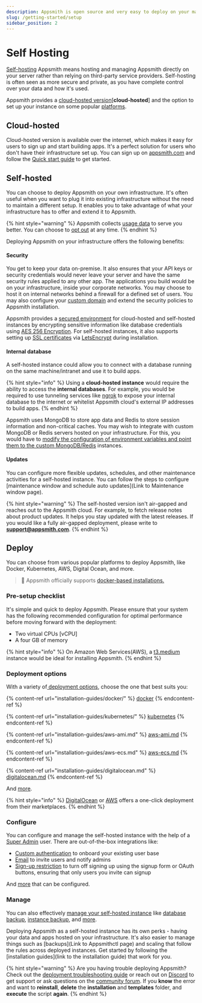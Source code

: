 ```yaml
---
description: Appsmith is open source and very easy to deploy on your machine.
slug: /getting-started/setup
sidebar_position: 2
---
```


# Self Hosting

[Self-hosting](https://en.wikipedia.org/wiki/Self-hosting\_\(web\_services\)) Appsmith means hosting and managing Appsmith directly on your server rather than relying on third-party service providers. Self-hosting is often seen as more secure and private, as you have complete control over your data and how it's used.

Appsmith provides a [cloud-hosted version](https://app.appsmith.com)\[**cloud-hosted**] and the option to set up your instance on some popular [platforms](./#deploy).

## Cloud-hosted

Cloud-hosted version is available over the internet, which makes it easy for users to sign up and start building apps. It's a perfect solution for users who don't have their infrastructure set up. You can sign up on [appsmith.com](https://appsmith.com) and follow the [Quick start guide](../start-building.md) to get started.

## Self-hosted

You can choose to deploy Appsmith on your own infrastructure. It's often useful when you want to plug it into existing infrastructure without the need to maintain a different setup. It enables you to take advantage of what your infrastructure has to offer and extend it to Appsmith.&#x20;

{% hint style="warning" %}
Appsmith collects [usage data](../../product/telemetry.md) to serve you better. You can choose to [opt out](../../product/telemetry.md#disable-telemetry) at any time.
{% endhint %}

Deploying Appsmith on your infrastructure offers the following benefits:

#### Security

You get to keep your data on-premise. It also ensures that your API keys or security credentials would never leave your server and have the same security rules applied to any other app. The applications you build would be on your infrastructure, inside your corporate networks. You may choose to host it on internal networks behind a firewall for a defined set of users. You may also configure your [custom domain](instance-configuration/custom-domain/) and extend the security policies to Appsmith installation.

Appsmith provides a [secured environment](../../product/security.md) for cloud-hosted and self-hosted instances by encrypting sensitive information like database credentials using [AES 256 Encryption](https://en.wikipedia.org/wiki/Advanced\_Encryption\_Standard). For self-hosted instances, it also supports setting up [SSL certificates](instance-configuration/custom-domain/#setting-up-ssl) via [LetsEncrypt](https://letsencrypt.org/) during installation.

#### Internal database

A self-hosted instance could allow you to connect with a database running on the same machine/intranet and use it to build apps.

{% hint style="info" %}
Using a **cloud-hosted instance** would require the ability to access the **internal databases**. For example, you would be required to use tunneling services like [ngrok](../../advanced-concepts/more/how-to-work-with-local-apis-on-appsmith.md#using-ngrok) to expose your internal database to the internet or whitelist Appsmith cloud's external IP addresses to build apps.
{% endhint %}

Appsmith uses MongoDB to store app data and Redis to store session information and non-critical caches. You may wish to integrate with custom MongoDB or Redis servers hosted on your infrastructure. For this, you would have to [modify the configuration of environment variables and point them to the custom MongoDB/Redis](instance-configuration/custom-mongodb-redis.md) instances.

#### Updates

You can configure more flexible updates, schedules, and other maintenance activities for a self-hosted instance. You can follow the steps to configure \[maintenance window and schedule auto updates]\(Link to Maintenance window page).

{% hint style="warning" %}
The self-hosted version isn't air-gapped and reaches out to the Appsmith cloud. For example, to fetch release notes about product updates. It helps you stay updated with the latest releases. If you would like a fully air-gapped deployment, please write to [**support@appsmith.com**](mailto:support@appsmith.com).
{% endhint %}

## Deploy

You can choose from various popular platforms to deploy Appsmith, like Docker, Kubernetes, AWS, Digital Ocean, and more.

> 🔔 Appsmith officially supports [docker-based installations.](installation-guides/docker/)

### Pre-setup checklist

It's simple and quick to deploy Appsmith. Please ensure that your system has the following recommended configuration for optimal performance before moving forward with the deployment:

* Two virtual CPUs \[vCPU]
* A four GB of memory&#x20;

{% hint style="info" %}
On Amazon Web Services(AWS), a [t3.medium](https://aws.amazon.com/ec2/instance-types/t3/) instance would be ideal for installing Appsmith.
{% endhint %}

### Deployment options

With a variety of[ deployment options](installation-guides/), choose the one that best suits you:



{% content-ref url="installation-guides/docker/" %}
[docker](installation-guides/docker/)
{% endcontent-ref %}

{% content-ref url="installation-guides/kubernetes/" %}
[kubernetes](installation-guides/kubernetes/)
{% endcontent-ref %}

{% content-ref url="installation-guides/aws-ami.md" %}
[aws-ami.md](installation-guides/aws-ami.md)
{% endcontent-ref %}

{% content-ref url="installation-guides/aws-ecs.md" %}
[aws-ecs.md](installation-guides/aws-ecs.md)
{% endcontent-ref %}

{% content-ref url="installation-guides/digitalocean.md" %}
[digitalocean.md](installation-guides/digitalocean.md)
{% endcontent-ref %}

And [more](installation-guides/).

{% hint style="info" %}
[DigitalOcean](https://marketplace.digitalocean.com/apps/appsmith) or [AWS](https://aws.amazon.com/marketplace/seller-profile?id=f12088a7-c7be-46e5-8c5d-9cd7a16c8c1e) offers a one-click deployment from their marketplaces.
{% endhint %}

### Configure

You can configure and manage the self-hosted instance with the help of a [Super Admin](instance-configuration/admin-settings.md) user. There are out-of-the-box integrations like:

* &#x20;[Custom authentication](instance-configuration/authentication/) to onboard your existing user base
* [Email](instance-configuration/email/) to invite users and notify admins&#x20;
* [Sign-up restriction](instance-configuration/disable-user-signup.md) to turn off signing up using the signup form or OAuth buttons, ensuring that only users you invite can signup

And [more](instance-configuration/) that can be configured.&#x20;

### Manage

You can also effectively [manage your self-hosted instance](instance-management/) like [database backup](instance-management/appsmithctl.md#export-database), [instance backup](instance-management/appsmithctl.md#backup-appsmith-instance), and [more](instance-management/appsmithctl.md).

Deploying Appsmith as a self-hosted instance has its own perks - having your data and apps hosted on your infrastructure. It's also easier to manage things such as \[backups]\(Link to Appsmithctl page) and scaling that follow the rules across deployed instances. Get started by following the \[installation guides]\(link to the installation guide) that work for you.

{% hint style="warning" %}
Are you having trouble deploying Appsmith? Check out the [deployment troubleshooting guide](../../help-and-support/troubleshooting-guide/deployment-errors.md) or reach out on [Discord](https://discord.com/invite/rBTTVJp) to get support or ask questions on the [community forum](https://community.appsmith.com/). If you **know** the error and want to **reinstall**, **delete** the **installation** and **templates** folder, and **execute** the script **again**.
{% endhint %}
